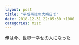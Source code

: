 ```yaml
---
layout: post
title: "平成再後の大晦日で"
date: 2018-12-31 22:05:30 +1000
categories: misc
---
```

俺は今、世界一幸せの人になった
